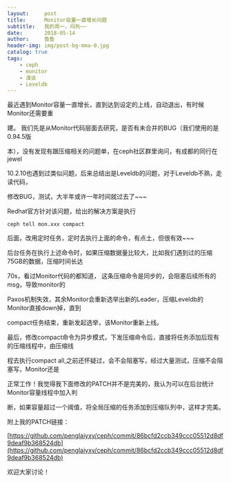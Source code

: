 ```yaml
---
layout:     post
title:      Monitor容量一直增长问题
subtitle:   我的周一，闷热~~ 
date:       2018-05-14
author:     鱼鱼
header-img: img/post-bg-mma-0.jpg
catalog: true
tags:
    - ceph
    - monitor
    - 漫谈
    - Leveldb
---
```


最近遇到Monitor容量一直增长，直到达到设定的上线，自动退出，有时候Monitor还需要重

建。 我们先是从Monitor代码层面去研究，是否有未合并的BUG（我们使用的是0.94.5版

本），没有发现有跟压缩相关的问题单，在ceph社区群里询问，有成都的同行在jewel 

10.2.10也遇到过类似问题，后来总结出是Leveldb的问题，对于Leveldb不熟，走读代码，

修改BUG，测试，大半年或许一年时间就过去了~~~


Redhat官方针对该问题，给出的解决方案是执行

    ceph tell mon.xxx compact

后面，改用定时任务，定时去执行上面的命令，有点土，但很有效~~~

后台任务在执行上述命令时，如果压缩数据量比较大，比如我们遇到过的压缩75GB的数据，压缩时间长达

70s，看过Monitor代码的都知道， 这条压缩命令是同步的，会阻塞后续所有的msg，导致monitor的

Paxos机制失效，其余Monitor会重新选举出新的Leader，压缩Leveldb的Monitor直接down掉，直到

compact任务结束，重新发起选举，该Monitor重新上线。

最后，修改compact命令为异步模式，下发压缩命令后，直接将任务添加后现有的压缩线程中，由压缩线

程去执行compact all,之前还怀疑过，会不会阻塞写，经过大量测试，压缩不会阻塞写，Monitor还是

正常工作！我觉得我下面修改的PATCH并不是完美的，我认为可以在后台统计Monitor容量线程中加入判

断，如果容量超过一个阈值，将全局压缩的任务添加到压缩队列中，这样才完美。

附上我的PATCH链接：

[https://github.com/penglaiyxy/ceph/commit/86bcfd2ccb349ccc05512d8df9deaf9b368524db](https://github.com/penglaiyxy/ceph/commit/86bcfd2ccb349ccc05512d8df9deaf9b368524db)

欢迎大家讨论！